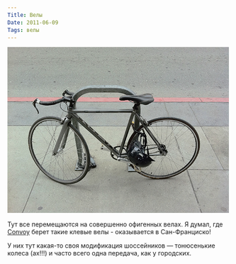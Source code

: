 ```yaml
---
Title: Велы
Date: 2011-06-09
Tags: велы
---
```


![sf-bike.jpg](images/sf-bike.jpg)

Тут все перемещаются на совершенно офигенных велах. Я думал, где [Convoy](http://convoy.tumblr.com/) берет такие клевые велы - оказывается в Сан-Франциско!

У них тут какая-то своя модификация шоссейников — тонюсенькие колеса (ах!!!) и часто всего одна передача, как у городских.